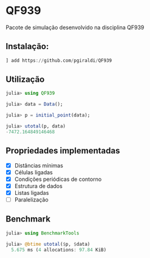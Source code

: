 # QF939

Pacote de simulação desenvolvido na disciplina QF939 

## Instalação:

```julia
] add https://github.com/pgiraldi/QF939
```

## Utilização

```julia
julia> using QF939

julia> data = Data();

julia> p = initial_point(data);

julia> utotal(p, data)
-7472.164849146468
```

## Propriedades implementadas

- [x] Distâncias mínimas
- [x] Células ligadas
- [x] Condições periódicas de contorno
- [x] Estrutura de dados
- [x] Listas ligadas
- [ ] Paralelização

## Benchmark

```julia
julia> using BenchmarkTools

julia> @btime utotal($p, $data)
  5.675 ms (4 allocations: 97.84 KiB)
```
